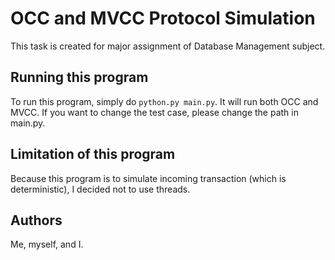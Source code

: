 # OCC and MVCC Protocol Simulation

This task is created for major assignment of Database Management subject. 

## Running this program

To run this program, simply do ```python.py main.py```. It will run both OCC and MVCC. If you want to change the test case, please change the path in main.py.

## Limitation of this program

Because this program is to simulate incoming transaction (which is deterministic), I decided not to use threads. 


## Authors

Me, myself, and I.
